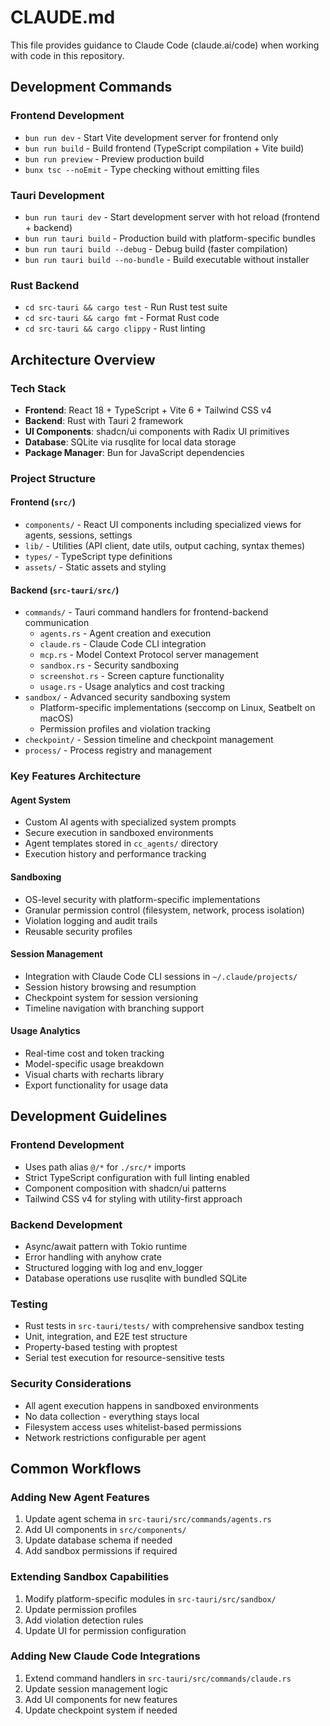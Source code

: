 # CLAUDE.md

This file provides guidance to Claude Code (claude.ai/code) when working with code in this repository.

## Development Commands

### Frontend Development
- `bun run dev` - Start Vite development server for frontend only
- `bun run build` - Build frontend (TypeScript compilation + Vite build)
- `bun run preview` - Preview production build
- `bunx tsc --noEmit` - Type checking without emitting files

### Tauri Development
- `bun run tauri dev` - Start development server with hot reload (frontend + backend)
- `bun run tauri build` - Production build with platform-specific bundles
- `bun run tauri build --debug` - Debug build (faster compilation)
- `bun run tauri build --no-bundle` - Build executable without installer

### Rust Backend
- `cd src-tauri && cargo test` - Run Rust test suite
- `cd src-tauri && cargo fmt` - Format Rust code
- `cd src-tauri && cargo clippy` - Rust linting

## Architecture Overview

### Tech Stack
- **Frontend**: React 18 + TypeScript + Vite 6 + Tailwind CSS v4
- **Backend**: Rust with Tauri 2 framework
- **UI Components**: shadcn/ui components with Radix UI primitives
- **Database**: SQLite via rusqlite for local data storage
- **Package Manager**: Bun for JavaScript dependencies

### Project Structure

#### Frontend (`src/`)
- `components/` - React UI components including specialized views for agents, sessions, settings
- `lib/` - Utilities (API client, date utils, output caching, syntax themes)
- `types/` - TypeScript type definitions
- `assets/` - Static assets and styling

#### Backend (`src-tauri/src/`)
- `commands/` - Tauri command handlers for frontend-backend communication
  - `agents.rs` - Agent creation and execution
  - `claude.rs` - Claude Code CLI integration
  - `mcp.rs` - Model Context Protocol server management
  - `sandbox.rs` - Security sandboxing
  - `screenshot.rs` - Screen capture functionality
  - `usage.rs` - Usage analytics and cost tracking
- `sandbox/` - Advanced security sandboxing system
  - Platform-specific implementations (seccomp on Linux, Seatbelt on macOS)
  - Permission profiles and violation tracking
- `checkpoint/` - Session timeline and checkpoint management
- `process/` - Process registry and management

### Key Features Architecture

#### Agent System
- Custom AI agents with specialized system prompts
- Secure execution in sandboxed environments
- Agent templates stored in `cc_agents/` directory
- Execution history and performance tracking

#### Sandboxing
- OS-level security with platform-specific implementations
- Granular permission control (filesystem, network, process isolation)
- Violation logging and audit trails
- Reusable security profiles

#### Session Management
- Integration with Claude Code CLI sessions in `~/.claude/projects/`
- Session history browsing and resumption
- Checkpoint system for session versioning
- Timeline navigation with branching support

#### Usage Analytics
- Real-time cost and token tracking
- Model-specific usage breakdown
- Visual charts with recharts library
- Export functionality for usage data

## Development Guidelines

### Frontend Development
- Uses path alias `@/*` for `./src/*` imports
- Strict TypeScript configuration with full linting enabled
- Component composition with shadcn/ui patterns
- Tailwind CSS v4 for styling with utility-first approach

### Backend Development
- Async/await pattern with Tokio runtime
- Error handling with anyhow crate
- Structured logging with log and env_logger
- Database operations use rusqlite with bundled SQLite

### Testing
- Rust tests in `src-tauri/tests/` with comprehensive sandbox testing
- Unit, integration, and E2E test structure
- Property-based testing with proptest
- Serial test execution for resource-sensitive tests

### Security Considerations
- All agent execution happens in sandboxed environments
- No data collection - everything stays local
- Filesystem access uses whitelist-based permissions
- Network restrictions configurable per agent

## Common Workflows

### Adding New Agent Features
1. Update agent schema in `src-tauri/src/commands/agents.rs`
2. Add UI components in `src/components/`
3. Update database schema if needed
4. Add sandbox permissions if required

### Extending Sandbox Capabilities
1. Modify platform-specific modules in `src-tauri/src/sandbox/`
2. Update permission profiles
3. Add violation detection rules
4. Update UI for permission configuration

### Adding New Claude Code Integrations
1. Extend command handlers in `src-tauri/src/commands/claude.rs`
2. Update session management logic
3. Add UI components for new features
4. Update checkpoint system if needed